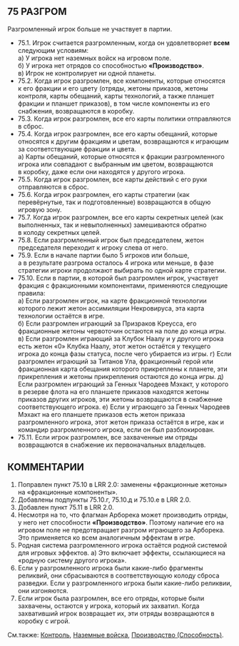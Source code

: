 75 РАЗГРОМ
---

Разгромленный игрок больше не участвует в партии.
* 75.1. Игрок считается разгромленным, когда он удовлетворяет **всем** следующим условиям:  
  а) У игрока нет наземных войск на игровом поле.  
  б) У игрока нет отрядов со способностью **«Производство»**.  
  в) Игрок не контролирует ни одной планеты.
* 75.2. Когда игрок разгромлен, все компоненты, которые относятся к его фракции и его цвету (отряды, жетоны приказов, жетоны контроля, карты обещаний, карты технологий, а также планшет фракции и планшет приказов), в том числе компоненты из его снабжения, возвращаются в коробку.
* 75.3. Когда игрок разгромлен, все его карты политики отправляются в сброс.
* 75.4. Когда игрок разгромлен, все его карты обещаний, которые относятся к другим фракциям и цветам, возвращаются к играющим за соответствующие фракции и цвета.  
  а) Карты обещаний, которые относятся к фракции разгромленного игрока или совпадают с выбранным им цветом, возвращаются в коробку, даже если они находятся у другого игрока.
* 75.5. Когда игрок разгромлен, все карты действий с его руки отправляются в сброс.
* 75.6. Когда игрок разгромлен, его карты стратегии (как перевёрнутые, так и подготовленные) возвращаются в общую игровую зону.
* 75.7. Когда игрок разгромлен, все его карты секретных целей (как выполненных, так и невыполненных) замешиваются обратно в колоду секретных целей.
* 75.8. Если разгромленный игрок был председателем, жетон председателя переходит к игроку слева от него.
* 75.9. Если в начале партии было 5 игроков или больше, а в результате разгрома осталось 4 игрока или меньше, в фазе стратегии игроки продолжают выбирать по одной карте стратегии.
* 75.10. Если в партии, в которой был разгромлен игрок, участвует фракция с фракционными компонентами, применяются следующие правила:  
  а) Если разгромлен игрок, на карте фракционной технологии которого лежит жетон ассимиляции Некровируса, эта карта технологии остаётся в игре.  
  б) Если разгромлен играющий за Призраков Креусса, его фракционные жетоны червоточин остаются на поле до конца игры.  
  в) Если разгромлен играющий за Клубок Наалу и у другого игрока есть жетон «0» Клубка Наалу, этот жетон остаётся у текущего игрока до конца фазы статуса, после чего убирается из игры.
  г) Если разгромлен играющий за Титанов Ула, фракционный герой или фракционная карта обещания которого прикреплены к планете, эти прикрепления и жетоны прикрепления остаются до конца игры.
  д) Если разгромлен играющий за Генных Чародеев Мэхакт, у которого в резерве флота на его планшете приказов находятся жетоны приказов других игроков, эти жетоны возвращаются в снабжение соответствующего игрока.
  е) Если у играющего за Генных Чародеев Мэхакт на его планшете приказов есть жетон приказа разгромленного игрока, этот жетон приказа остаётся в игре, как и командир разгромленного игрока, если он был разблокирован.
* 75.11. Если игрок разгромлен, все захваченные им отряды возвращаются в снабжение их первоначальных владельцев.

КОММЕНТАРИИ
---
1) Поправлен пункт 75.10 в LRR 2.0: заменены «фракционные жетоны» на «фракционные компоненты».
2) Добавлены подпункты 75.10.г, 75.10.д и 75.10.е в LRR 2.0.
3) Добавлен пункт 75.11 в LRR 2.0.
4) Несмотря на то, что флагман Арборека может производить отряды, у него нет способности **«Производство»**. Поэтому наличие его на игровом поле не предотвращает разгром играющего за Арборека. Это применяется ко всем аналогичным эффектам в игре.
5) Родная система разгромленного игрока остаётся родной системой для игровых эффектов.
  а) Это включает эффекты, ссылающиеся на «родную систему другого игрока».
6) Если у разгромленного игрока были какие-либо фрагменты реликвий, они сбрасываются в соответствующую колоду сброса разведки. Если у разгромленного игрока были какие-либо реликвии, они изгоняются.
7) Если игрок была разгромлен, все его отряды, которые были захвачены, остаются у игрока, который их захватил. Когда захвативший игрок возвращает их, эти отряды возвращаются в коробку с игрой.

См.также: [Контроль](control.md), [Наземные войска](ground_forces.md), [Производство (Способность)](production_abil.md).
